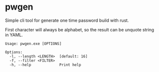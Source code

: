 # pwgen

Simple cli tool for generate one time password build with rust.

First character will always be alphabet, so the result can be unquote string in YAML.

```
Usage: pwgen.exe [OPTIONS]

Options:
  -l, --length <LENGTH>  [default: 16]
  -f, --filter <FILTER>
  -h, --help             Print help
```
